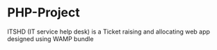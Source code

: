 # PHP-Project
ITSHD (IT service help desk) is a Ticket raising and allocating web app designed using WAMP bundle

